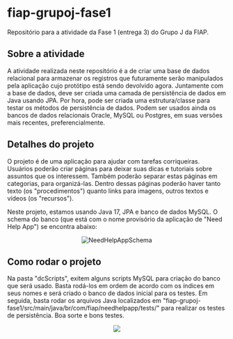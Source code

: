 # fiap-grupoj-fase1
Repositório para a atividade da Fase 1 (entrega 3) do Grupo J da FIAP.

## Sobre a atividade
A atividade realizada neste repositório é a de criar uma base de dados relacional para armazenar os registros que futuramente serão manipulados pela aplicação cujo protótipo está sendo devolvido agora. Juntamente com a base de dados, deve ser criada uma camada de persistência de dados em Java usando JPA. Por hora, pode ser criada uma estrutura/classe para testar os métodos de persistência de dados. Podem ser usados ainda os bancos de dados relacionais Oracle, MySQL ou Postgres, em suas versões mais recentes, preferencialmente.

## Detalhes do projeto
O projeto é de uma aplicação para ajudar com tarefas corriqueiras. Usuários poderão criar páginas para deixar suas dicas e tutoriais sobre assuntos que os interessem. Também poderão separar estas páginas em categorias, para organizá-las. Dentro dessas páginas poderão haver tanto texto (os "procedimentos") quanto links para imagens, outros textos e vídeos (os "recursos").

Neste projeto, estamos usando Java 17, JPA e banco de dados MySQL. O schema do banco (que está com o nome provisório da aplicação de "Need Help App") se encontra abaixo:

<p align="center">
  <img src="https://i.ibb.co/JpqyYd6/Need-Help-App-DBschema.png" alt="NeedHelpAppSchema"/>
</p>

## Como rodar o projeto
Na pasta "dcScripts", exitem alguns scripts MySQL para criação do banco que será usado. Basta rodá-los em ordem de acordo com os índices em seus nomes e será criado o banco de dados inicial para os testes.
Em seguida, basta rodar os arquivos Java localizados em "fiap-grupoj-fase1/src/main/java/br/com/fiap/needhelpapp/tests/" para realizar os testes de persistência.
Boa sorte e bons testes.

<p align="center">
  <img src="https://steamuserimages-a.akamaihd.net/ugc/1322320103330848025/77B883CDD2640BF75C2B98AF0CD061817A9230DC/"/>
</p>
